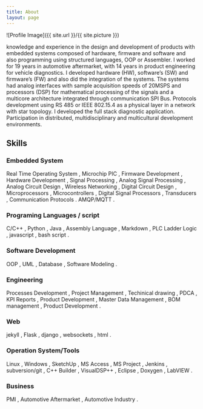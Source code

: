 ```yaml
---
title: About
layout: page
---
```

![Profile Image]({{ site.url }}/{{ site.picture }})

knowledge and experience in the design and development of products with embedded
systems composed of hardware, firmware and software and also programming using structured languages, OOP or
Assembler.
I worked for 19 years in automotive aftermarket, with 14 years in product engineering for vehicle diagnostics. I developed
hardware (HW), software’s (SW) and firmware’s (FW) and also did the integration of the systems.
The systems had analog interfaces with sample acquisition speeds of 20MSPS and processors (DSP) for mathematical
processing of the signals and a multicore architecture integrated through communication SPI Bus.
Protocols development using RS 485 or IEEE 802.15.4 as a physical layer in a network with star topology.
I developed the full stack diagnostic application. Participation in distributed, multidisciplinary
and multicultural development environments.

## Skills

### Embedded System 
Real Time Operating System
, Microchip PIC
, Firmware Development
, Hardware Development
, Signal Processing
, Analog Signal Processing
, Analog Circuit Design
, Wireless Networking
, Digital Circuit Design
, Microprocessors
, Microcontrollers
, Digital Signal Processors
, Transducers
, Communication Protocols
. AMQP/MQTT
.
### Programing Languages / script
C/C++
, Python
, Java
, Assembly Language
, Markdown
, PLC Ladder Logic
, javascript
, bash script
.
### Software Development 
OOP
, UML
, Database
, Software Modeling
.
### Engineering
Processes Development
, Project Management
, Techinical drawing
, PDCA
, KPI Reports
, Product Development
, Master Data Management
, BOM management
, Product Development
.
### Web
jekyll
, Flask
, django
, websockets
, html
.
### Operation System/Tools
Linux
, Windows
, SketchUp
, MS Access
, MS Project
, Jenkins
, subversion/git
, C++ Builder
, VisualDSP++
, Eclipse
, Doxygen
, LabVIEW
.
### Business
PMI
, Automotive Aftermarket
, Automotive Industry
.